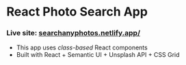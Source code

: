 # React Photo Search App

### Live site: [searchanyphotos.netlify.app/](https://searchanyphotos.netlify.app)
- This app uses *class-based* React components
- Built with React + Semantic UI + Unsplash API + CSS Grid
